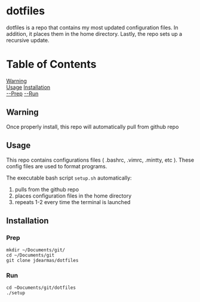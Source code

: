 # dotfiles
dotfiles is a repo that contains my most updated configuration files. In addition, it places them in the home directory. Lastly, the repo sets up a recursive update.

# Table of Contents
[Warning](#Warning)  
[Usage](#Usage)
[Installation](##Installation)  
[--Prep](###Prep)
[--Run](###Run)

    
    
## Warning 
Once properly install, this repo will automatically pull from github repo 

## Usage
This repo contains configurations files ( .bashrc, .vimrc, .mintty, etc ). 
These config files are used to format programs.

The executable bash script ``` setup.sh ``` automatically:
1. pulls from the github repo
2. places configuration files in the home directory
3. repeats 1-2 every time the terminal is launched

## Installation
### Prep
```
mkdir ~/Documents/git/
cd ~/Documents/git
git clone jdearmas/dotfiles
```

### Run
``` 
cd ~Documents/git/dotfiles
./setup
```

